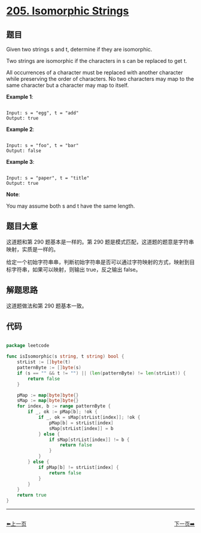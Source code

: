 # [205. Isomorphic Strings](https://leetcode.com/problems/isomorphic-strings/)

## 题目

Given two strings s and t, determine if they are isomorphic.

Two strings are isomorphic if the characters in s can be replaced to get t.

All occurrences of a character must be replaced with another character while preserving the order of characters. No two characters may map to the same character but a character may map to itself.

**Example 1**:

```

Input: s = "egg", t = "add"
Output: true

```

**Example 2**:

```

Input: s = "foo", t = "bar"
Output: false

```

**Example 3**:

```

Input: s = "paper", t = "title"
Output: true

```

**Note**:   

You may assume both s and t have the same length.




## 题目大意

这道题和第 290 题基本是一样的。第 290 题是模式匹配，这道题的题意是字符串映射，实质是一样的。

给定一个初始字符串串，判断初始字符串是否可以通过字符映射的方式，映射到目标字符串，如果可以映射，则输出 true，反之输出 false。

## 解题思路

这道题做法和第 290 题基本一致。


## 代码

```go

package leetcode

func isIsomorphic(s string, t string) bool {
	strList := []byte(t)
	patternByte := []byte(s)
	if (s == "" && t != "") || (len(patternByte) != len(strList)) {
		return false
	}

	pMap := map[byte]byte{}
	sMap := map[byte]byte{}
	for index, b := range patternByte {
		if _, ok := pMap[b]; !ok {
			if _, ok = sMap[strList[index]]; !ok {
				pMap[b] = strList[index]
				sMap[strList[index]] = b
			} else {
				if sMap[strList[index]] != b {
					return false
				}
			}
		} else {
			if pMap[b] != strList[index] {
				return false
			}
		}
	}
	return true
}

```
----------------------------------------------
<div style="display: flex;justify-content: space-between;align-items: center;">
<p><a href="https://books.halfrost.com/leetcode/ChapterFour/0204.Count-Primes/">⬅️上一页</a></p>
<p><a href="https://books.halfrost.com/leetcode/ChapterFour/0206.Reverse-Linked-List/">下一页➡️</a></p>
</div>
